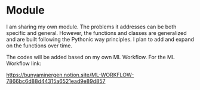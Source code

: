 # Module
I am sharing my own module. The problems it addresses can be both specific and general. However, the functions and classes are generalized and are built following the Pythonic way principles. I plan to add and expand on the functions over time.

The codes will be added based on my own ML Workflow. For the ML Workflow link:

https://bunyaminergen.notion.site/ML-WORKFLOW-7866bc6d88d44315a6521ead9e89d857